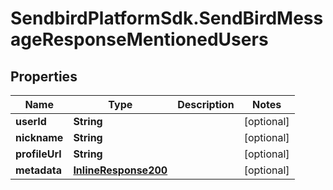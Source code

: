 # SendbirdPlatformSdk.SendBirdMessageResponseMentionedUsers

## Properties

Name | Type | Description | Notes
------------ | ------------- | ------------- | -------------
**userId** | **String** |  | [optional] 
**nickname** | **String** |  | [optional] 
**profileUrl** | **String** |  | [optional] 
**metadata** | [**InlineResponse200**](InlineResponse200.md) |  | [optional] 


